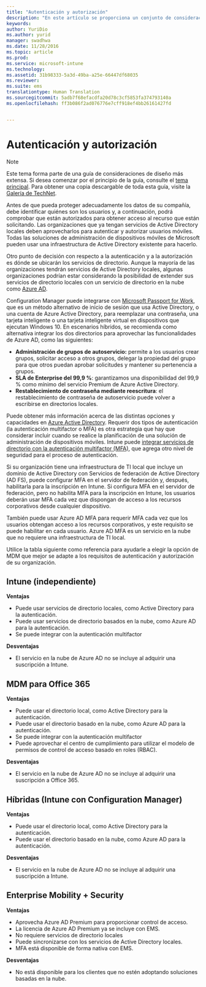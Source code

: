 ```yaml
---
title: "Autenticación y autorización"
description: "En este artículo se proporciona un conjunto de consideraciones de diseño para la autenticación y autorización que debe usarse en un escenario de administración de dispositivos móviles."
keywords: 
author: YuriDio
ms.author: yurid
manager: swadhwa
ms.date: 11/28/2016
ms.topic: article
ms.prod: 
ms.service: microsoft-intune
ms.technology: 
ms.assetid: 31b98333-5a3d-49ba-a25e-66447df68035
ms.reviewer: 
ms.suite: ems
translationtype: Human Translation
ms.sourcegitcommit: 5adb7f68efacdfa20d78c3cf5853fa374793140a
ms.openlocfilehash: ff3b086f2ad076776e7cff918ef4bb26161427fd


---
```


# <a name="authentication-and-authorization"></a>Autenticación y autorización

>[!NOTE]
>Este tema forma parte de una guía de consideraciones de diseño más extensa. Si desea comenzar por el principio de la guía, consulte el [tema principal](mdm-design-considerations-guide.md). Para obtener una copia descargable de toda esta guía, visite la [Galería de TechNet](https://gallery.technet.microsoft.com/Mobile-Device-Management-7d401582).

Antes de que pueda proteger adecuadamente los datos de su compañía, debe identificar quiénes son los usuarios y, a continuación, podrá comprobar que están autorizados para obtener acceso al recurso que están solicitando. Las organizaciones que ya tengan servicios de Active Directory locales deben aprovecharlos para autenticar y autorizar usuarios móviles. Todas las soluciones de administración de dispositivos móviles de Microsoft pueden usar una infraestructura de Active Directory existente para hacerlo.

Otro punto de decisión con respecto a la autenticación y a la autorización es dónde se ubicarán los servicios de directorio. Aunque la mayoría de las organizaciones tendrán servicios de Active Directory locales, algunas organizaciones podrían estar considerando la posibilidad de extender sus servicios de directorio locales con un servicio de directorio en la nube como [Azure AD](http://azure.microsoft.com/documentation/articles/active-directory-whatis/).

Configuration Manager puede integrarse con [Microsoft Passport for Work](https://technet.microsoft.com/library/mt488797.aspx), que es un método alternativo de inicio de sesión que usa Active Directory, o una cuenta de Azure Active Directory, para reemplazar una contraseña, una tarjeta inteligente o una tarjeta inteligente virtual en dispositivos que ejecutan Windows 10. En escenarios híbridos, se recomienda como alternativa integrar los dos directorios para aprovechar las funcionalidades de Azure AD, como las siguientes:

- **Administración de grupos de autoservicio:** permite a los usuarios crear grupos, solicitar acceso a otros grupos, delegar la propiedad del grupo para que otros puedan aprobar solicitudes y mantener su pertenencia a grupos.
- **SLA de Enterprise del 99,9 %**: garantizamos una disponibilidad del 99,9 % como mínimo del servicio Premium de Azure Active Directory.
- **Restablecimiento de contraseña mediante reescritura**: el restablecimiento de contraseña de autoservicio puede volver a escribirse en directorios locales.

Puede obtener más información acerca de las distintas opciones y capacidades en [Azure Active Directory](https://msdn.microsoft.com/library/azure/dn532272.aspx).
Requerir dos tipos de autenticación (la autenticación multifactor o MFA) es otra estrategia que hay que considerar incluir cuando se realice la planificación de una solución de administración de dispositivos móviles. Intune puede [integrar servicios de directorio con la autenticación multifactor (MFA)](https://technet.microsoft.com/library/dn889751.aspx), que agrega otro nivel de seguridad para el proceso de autenticación.

Si su organización tiene una infraestructura de TI local que incluye un dominio de Active Directory con Servicios de federación de Active Directory (AD FS), puede configurar MFA en el servidor de federación y, después, habilitarla para la inscripción en Intune. Si configura MFA en el servidor de federación, pero no habilita MFA para la inscripción en Intune, los usuarios deberán usar MFA cada vez que dispongan de acceso a los recursos corporativos desde cualquier dispositivo.

También puede usar Azure AD MFA para requerir MFA cada vez que los usuarios obtengan acceso a los recursos corporativos, y este requisito se puede habilitar en cada usuario. Azure AD MFA es un servicio en la nube que no requiere una infraestructura de TI local.

Utilice la tabla siguiente como referencia para ayudarle a elegir la opción de MDM que mejor se adapte a los requisitos de autenticación y autorización de su organización.

## <a name="intune-standalone"></a>Intune (independiente)

**Ventajas**

- Puede usar servicios de directorio locales, como Active Directory para la autenticación.
- Puede usar servicios de directorio basados en la nube, como Azure AD para la autenticación.
- Se puede integrar con la autenticación multifactor

**Desventajas**

- El servicio en la nube de Azure AD no se incluye al adquirir una suscripción a Intune.

## <a name="mdm-for-office-365"></a>MDM para Office 365

**Ventajas**

- Puede usar el directorio local, como Active Directory para la autenticación.
- Puede usar el directorio basado en la nube, como Azure AD para la autenticación.
- Se puede integrar con la autenticación multifactor
- Puede aprovechar el centro de cumplimiento para utilizar el modelo de permisos de control de acceso basado en roles (RBAC).

**Desventajas**

- El servicio en la nube de Azure AD no se incluye al adquirir una suscripción a Office 365.

## <a name="hybrid-intune-with-configmgr"></a>Híbridas (Intune con Configuration Manager)

**Ventajas**

- Puede usar el directorio local, como Active Directory para la autenticación.
- Puede usar el directorio basado en la nube, como Azure AD para la autenticación.

**Desventajas**

- El servicio en la nube de Azure AD no se incluye al adquirir una suscripción a Intune.

## <a name="enterprise-mobility--security"></a>Enterprise Mobility + Security

**Ventajas**

- Aprovecha Azure AD Premium para proporcionar control de acceso.
- La licencia de Azure AD Premium ya se incluye con EMS.
- No requiere servicios de directorio locales
- Puede sincronizarse con los servicios de Active Directory locales.
- MFA está disponible de forma nativa con EMS.

**Desventajas**

- No está disponible para los clientes que no estén adoptando soluciones basadas en la nube.



<!--HONumber=Nov16_HO4-->


